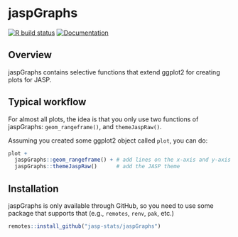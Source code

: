 # jaspGraphs

[![R build status](https://github.com/jasp-stats/jaspGraphs/workflows/R-CMD-check/badge.svg)](https://github.com/jasp-stats/jaspGraphs/actions)
[![Documentation](https://img.shields.io/badge/doc-latest-blue.svg)](https://vandenman.github.io/jaspGraphs)


## Overview

jaspGraphs contains selective functions that extend ggplot2 for creating plots for JASP.


## Typical workflow

For almost all plots, the idea is that you only use two functions of jaspGraphs: `geom_rangeframe()`, and `themeJaspRaw()`.

Assuming you created some ggplot2 object called `plot`, you can do:
```r
plot +
  jaspGraphs::geom_rangeframe() + # add lines on the x-axis and y-axis
  jaspGraphs::themeJaspRaw()      # add the JASP theme
```

## Installation
jaspGraphs is only available through GitHub, so you need to use some package that supports that (e.g., `remotes`, `renv`, `pak`, etc.)
```r
remotes::install_github("jasp-stats/jaspGraphs")
```
